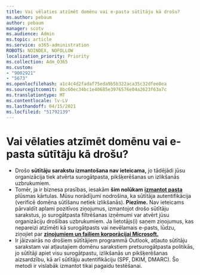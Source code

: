 ```yaml
---
title: Vai vēlaties atzīmēt domēnu vai e-pasta sūtītāju kā drošu?
ms.author: pebaum
author: pebaum
manager: scotv
ms.audience: Admin
ms.topic: article
ms.service: o365-administration
ROBOTS: NOINDEX, NOFOLLOW
localization_priority: Priority
ms.collection: Adm_O365
ms.custom:
- "9002921"
- "5673"
ms.openlocfilehash: a1c4c4d2fadaf75eda9b5b322aca35c32dfee8ea
ms.sourcegitcommit: 8bc60ec34bc1e40685e3976576e04a2623f63a7c
ms.translationtype: MT
ms.contentlocale: lv-LV
ms.lasthandoff: 04/15/2021
ms.locfileid: "51792139"
---
```

# <a name="need-to-mark-a-domain-or-email-sender-safe"></a>Vai vēlaties atzīmēt domēnu vai e-pasta sūtītāju kā drošu?

- Drošo **sūtītāju sarakstu izmantošana nav ieteicama,** jo tādējādi jūsu organizācija tiek atvērta surogātpasta, pikšķerēšanas un izlikšanās uzbrukumiem.
- Tomēr, ja ir biznesa prasības, iesakām **šim nolūkam** **[izmantot pasta](https://docs.microsoft.com/microsoft-365/security/office-365-security/create-safe-sender-lists-in-office-365?view=o365-worldwide#recommended-use-mail-flow-rules)** plūsmas kārtulas. Mūsu norādījumi nodrošina, ka sūtītāja autentifikācija (verificē domēna sūtīšanu netiek izlikšanās). **Piezīme.** Nav ieteicams pārvaldīt aplami pozitīvos ziņojumus, izmantojot drošo sūtītāju sarakstus, jo surogātpasta filtrēšanas izņēmumi var atvērt jūsu organizāciju drošības uzbrukumiem. Ja lietotājs(i) saņem ziņojumus, kas nepareizi atzīmēti kā surogātpasts vai nevēlamais e-pasts, lūdzu, ziņojiet par **[ziņojumiem un failiem korporācijai Microsoft.](https://protection.office.com/reportsubmission)**
- Ir jāizvairās no drošiem sūtītājiem programmā Outlook, atļauto  sūtītāju sarakstam vai atļautajiem domēnu sarakstiem pretsurogātpasta politikās, jo sūtītāji apiet visu surogātpastu, izlikšanās un pikšķerēšanas aizsardzību, kā arī sūtītāju autentifikāciju (SPF, DKIM, DMARC). Šo metodi ir vislabāk izmantot tikai pagaidu testēšanai.
